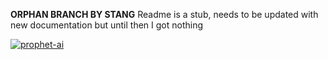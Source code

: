 **ORPHAN BRANCH BY STANG**
Readme is a stub, needs to be updated with new documentation but until then I got nothing


[![prophet-ai](https://circleci.com/gh/prophet-ai/ApostleAI.svg?style=svg)](https://circleci.com/gh/prophet-ai/ApostleAI)
